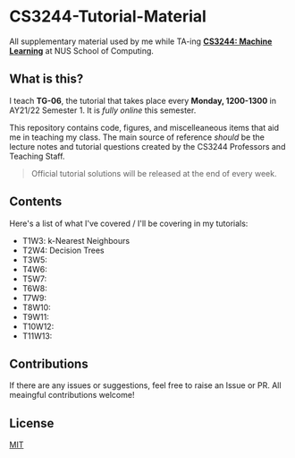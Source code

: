 # CS3244-Tutorial-Material
All supplementary material used by me while TA-ing **[CS3244: Machine Learning](https://nusmods.com/modules/CS3244/machine-learning)** at NUS School of Computing.

## What is this?
I teach **TG-06**, the tutorial that takes place every **Monday, 1200-1300** in AY21/22 Semester 1. It is *fully online* this semester.

This repository contains code, figures, and miscelleaneous items that aid me in teaching my class. The main source of reference *should* be the lecture notes and tutorial questions created by the CS3244 Professors and Teaching Staff. 

> Official tutorial solutions will be released at the end of every week.

## Contents

Here's a list of what I've covered / I'll be covering in my tutorials:

- T1W3: k-Nearest Neighbours
- T2W4: Decision Trees
- T3W5:
- T4W6:
- T5W7:
- T6W8:
- T7W9:
- T8W10:
- T9W11:
- T10W12:
- T11W13:

## Contributions
If there are any issues or suggestions, feel free to raise an Issue or PR. All meaingful contributions welcome!

## License
[MIT](https://github.com/rish-16/CS3244-Tutorial-Material/blob/main/LICENSE)